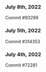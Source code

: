 ### July 8th, 2022

Commit #93299

### July 5th, 2022

Commit #314353


### July 4th, 2022

Commit #72281
